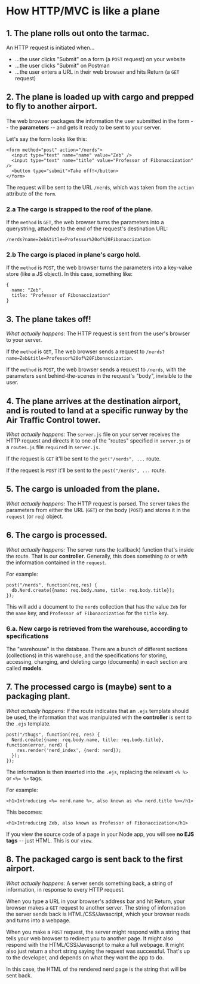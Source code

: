 # How HTTP/MVC is like a plane

## 1. The plane rolls out onto the tarmac.
An HTTP request is initiated when...
- ...the user clicks "Submit" on a form (a `POST` request) on your website
- ...the user clicks "Submit" on Postman
- ...the user enters a URL in their web browser and hits Return (a `GET` request)

## 2. The plane is loaded up with cargo and prepped to fly to another airport.
The web browser packages the information the user submitted in the form -- the **parameters** -- and gets it ready to be sent to your server.

Let's say the form looks like this:
```
<form method="post" action="/nerds">
  <input type="text" name="name" value="Zeb" />
  <input type="text" name="title" value="Professor of Fibonaccization" />
  <button type="submit">Take off!</button>
</form>
```

The request will be sent to the URL `/nerds`, which was taken from the `action` attribute of the `form`.

### 2.a The cargo is strapped to the roof of the plane.

If the `method` is `GET`, the web browser turns the parameters into a querystring, attached to the end of the request's destination URL:
```
/nerds?name=Zeb&title=Professor%20of%20Fibonaccization
```

### 2.b The cargo is placed in plane's cargo hold.

If the `method` is `POST`, the web browser turns the parameters into a key-value store (like a JS object). In this case, something like:
```
{
  name: "Zeb",
  title: "Professor of Fibonaccization"
}
```

## 3. The plane takes off!
*What actually happens:* The HTTP request is sent from the user's browser to your server.

If the `method` is `GET`, The web browser sends a request to  `/nerds?name=Zeb&title=Professor%20of%20Fibonaccization`.

If the `method` is `POST`, the web browser sends a request to `/nerds`, with the parameters sent behind-the-scenes in the request's "body", invisible to the user.

## 4. The plane arrives at the destination airport, and is routed to land at a specific runway by the Air Traffic Control tower.

*What actually happens:* The `server.js` file on your server receives the HTTP request and directs it to one of the "routes" specified in `server.js` or a `routes.js` file `require`d in `server.js`.

If the request is `GET` it'll be sent to the `get("/nerds", ...` route.

If the request is `POST` it'll be sent to the `post("/nerds", ...` route.

## 5. The cargo is unloaded from the plane.
*What actually happens:* The HTTP request is parsed. The server takes the parameters from either the URL (`GET`) or the body (`POST`) and stores it in the `request` (or `req`) object.

## 6. The cargo is processed.
*What actually happens:* The server runs the (callback) function that's inside the route. That is our **controller**.  Generally, this does something *to* or *with* the information contained in the `request`.

For example:

```
post("/nerds", function(req,res) {
  db.Nerd.create({name: req.body.name, title: req.body.title});
});
```
This will add a document to the `nerds` collection that has the value `Zeb` for the `name` key, and `Professor of Fibonaccization` for the `title` key.

### 6.a. New cargo is retrieved from the warehouse, according to specifications

The "warehouse" is the database. There are a bunch of different sections (collections) in this warehouse, and the specifications for storing, accessing, changing, and deleting cargo (documents) in each section are called **models**.

## 7. The processed cargo is (maybe) sent to a packaging plant.
*What actually happens:* If the route indicates that an `.ejs` template should be used, the information that was manipulated with the **controller** is sent to the `.ejs` template.

```
post("/thugs", function(req, res) {
  Nerd.create({name: req.body.name, title: req.body.title}, function(error, nerd) {
    res.render('nerd_index', {nerd: nerd});
  });
});
```

The information is then inserted into the `.ejs`, replacing the relevant `<% %>` or `<%= %>` tags.

For example:

```
<h1>Introducing <%= nerd.name %>, also known as <%= nerd.title %></h1>
```

This becomes:

```
<h1>Introducing Zeb, also known as Professor of Fibonaccization</h1>
```

If you view the source code of a page in your Node app, you will see **no EJS tags** -- just HTML.  This is our `view`.

## 8. The packaged cargo is sent back to the first airport.
*What actually happens:* A server sends something back, a string of information, in response to every HTTP request.

When you type a URL in your browser's address bar and hit Return, your browser makes a `GET` request to another server. The string of information the server sends back is HTML/CSS/Javascript, which your browser reads and turns into a webpage.

When you make a `POST` request, the server might respond with a string that tells your web browser to redirect you to another page. It might also respond with the HTML/CSS/Javascript to make a full webpage. It might also just return a short string saying the request was successful. That's up to the developer, and depends on what they want the app to do.

In this case, the HTML of the rendered nerd page is the string that will be sent back.
